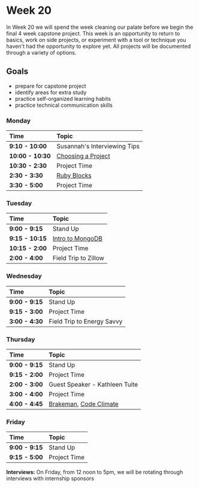 # Week 20

In Week 20 we will spend the week cleaning our palate before we begin the final 4 week capstone project. This week is an opportunity to return to basics, work on side projects, or experiment with a tool or technique you haven't had the opportunity to explore yet. All projects will be documented through a variety of options.

## Goals

- prepare for capstone project
- identify areas for extra study
- practice self-organized learning habits
- practice technical communication skills

### Monday

| Time              | Topic                                        |
|:------------------|:---------------------------------------------|
| **9:10 - 10:00**  | Susannah's Interviewing Tips                 |
| **10:00 - 10:30** | [Choosing a Project](choose-your-project.md) |
| **10:30 - 2:30**  | Project Time                                 |
| **2:30 - 3:30**   | [Ruby Blocks](monday/ruby_blocks.md)         |
| **3:30 - 5:00**   | Project Time                                 |

### Tuesday

| Time             | Topic                                                  |
|:-----------------|:-------------------------------------------------------|
| **9:00 - 9:15**  | Stand Up                                               |
| **9:15 - 10:15** | [Intro to MongoDB](tuesday/introduction_to_mongodb.md) |
| **10:15 - 2:00** | Project Time                                           |
| **2:00 - 4:00**  | Field Trip to Zillow                                   |

### Wednesday

| Time            | Topic                      |
|:----------------|:---------------------------|
| **9:00 - 9:15** | Stand Up                   |
| **9:15 - 3:00** | Project Time               |
| **3:00 - 4:30** | Field Trip to Energy Savvy |

### Thursday

| Time            | Topic                            |
|:----------------|:---------------------------------|
| **9:00 - 9:15** | Stand Up                         |
| **9:15 - 2:00** | Project Time                     |
| **2:00 - 3:00** | Guest Speaker - Kathleen Tuite   |
| **3:00 - 4:00** | Project Time                     |
| **4:00 - 4:45** | [Brakeman](thursday/brakeman.md), [Code Climate](thursday/code_climate.md) |

### Friday

| Time            | Topic        |
|:----------------|:-------------|
| **9:00 - 9:15** | Stand Up     |
| **9:15 - 5:00** | Project Time |

**Interviews:** On Friday, from 12 noon to 5pm, we will be rotating through interviews with internship sponsors



